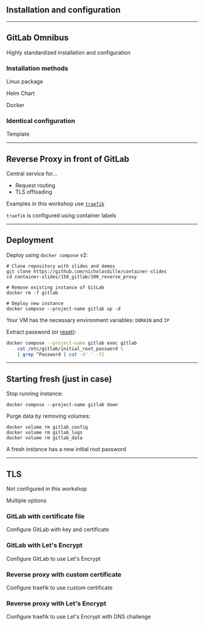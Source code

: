 <!-- .slide: id="gitlab_omnibus" class="vertical-center" -->

<i class="fa-duotone fa-signs-post fa-8x fa-duotone-colors" style="float: right; color: grey;"></i>

## Installation and configuration

---

## GitLab Omnibus

Highly standardized installation and configuration [](https://docs.gitlab.com/omnibus/)

### Installation methods

Linux package

Helm Chart

Docker

### Identical configuration

Template [](https://gitlab.com/gitlab-org/omnibus-gitlab/blob/master/files/gitlab-config-template/gitlab.rb.template)

---

## Reverse Proxy in front of GitLab

<i class="fa-duotone fa-signs-post fa-4x fa-duotone-colors" style="float: right;"></i>

Central service for...

- Request routing
- TLS offloading

Examples in this workshop use [`traefik`](https://traefik.io/traefik/)

`traefik` is configured using container labels

---

## Deployment

<i class="fa-duotone fa-signs-post fa-4x fa-duotone-colors" style="float: right;"></i>

Deploy using `docker compose` v2:

```
# Clone repository with slides and demos
git clone https://github.com/nicholasdille/container-slides
cd container-slides/150_gitlab/100_reverse_proxy

# Remove existing instance of GitLab
docker rm -f gitlab

# Deploy new instance
docker compose --project-name gitlab up -d
```

Your VM has the necessary environment variables: `DOMAIN` and `IP`

Extract password (or [reset](#/gitlab_troubleshooting)):

```bash
docker compose --project-name gitlab exec gitlab
    cat /etc/gitlab/initial_root_password \
    | grep ^Password | cut -d' ' -f2
```

---

## Starting fresh (just in case)

Stop running instance:

```
docker compose --project-name gitlab down
```

Purge data by removing volumes:

```
docker volume rm gitlab_config
docker volume rm gitlab_logs
docker volume rm gitlab_data
```

A fresh instance has a new initial root password

---

## TLS

<i class="fa-duotone fa-shield-check fa-4x fa-duotone-colors" style="float: right;"></i>

Not configured in this workshop

Multiple options

### GitLab with certificate file <i class="fa-duotone fa-traffic-light-stop" style="--fa-secondary-color: red;"></i>

Configure GitLab with key and certificate [<i class="fa-solid fa-arrow-up-right-from-square"></i>](https://docs.gitlab.com/omnibus/settings/ssl.html#other-certificate-authorities)

### GitLab with Let's Encrypt <i class="fa-duotone fa-traffic-light-slow" style="--fa-secondary-color: yellow;"></i>

Configure GitLab to use Let's Encrypt [<i class="fa-solid fa-arrow-up-right-from-square"></i>](https://docs.gitlab.com/omnibus/settings/ssl.html#lets-encrypt-integration)

### Reverse proxy with custom certificate <i class="fa-duotone fa-traffic-light-slow" style="--fa-secondary-color: yellow;"></i>

Configure traefik to use custom certificate [<i class="fa-solid fa-arrow-up-right-from-square"></i>](https://doc.traefik.io/traefik/https/tls/#user-defined)

### Reverse proxy with Let's Encrypt <i class="fa-duotone fa-traffic-light-go" style="--fa-secondary-color: green;"></i>

Configure traefik to use Let's Encrypt with DNS challenge [<i class="fa-solid fa-arrow-up-right-from-square"></i>](https://doc.traefik.io/traefik/user-guides/docker-compose/acme-dns/)